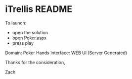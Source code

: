 # iTrellis README

To launch: 
- open the solution 
- open Poker.aspx 
- press play

Domain: Poker Hands
Interface: WEB UI (Server Generated)

Thanks for the consideration,

Zach